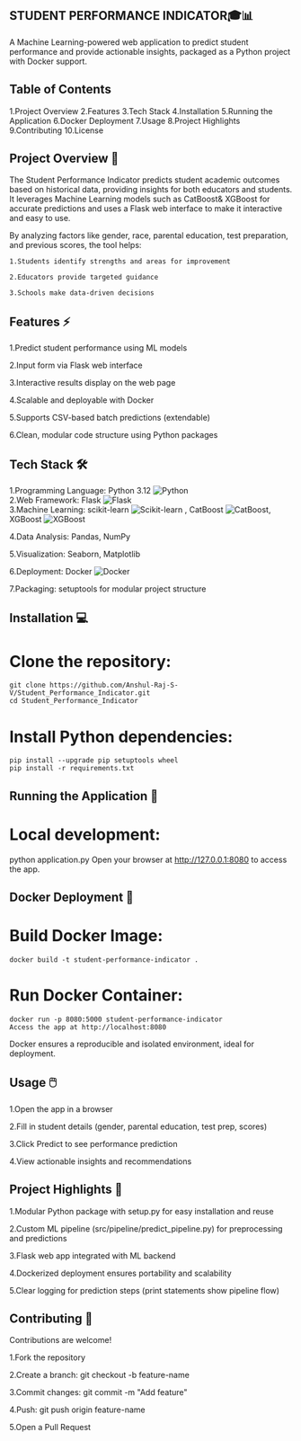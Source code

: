 ## STUDENT PERFORMANCE INDICATOR🎓📊

A Machine Learning-powered web application to predict student performance and provide actionable insights, packaged as a Python project with Docker support.

## Table of Contents

  1.Project Overview
  2.Features
  3.Tech Stack
  4.Installation
  5.Running the Application
  6.Docker Deployment
  7.Usage
  8.Project Highlights
  9.Contributing
  10.License

  
## Project Overview 📝

  The Student Performance Indicator predicts student academic outcomes based on historical data, providing insights for both educators and students. It leverages Machine Learning models such as CatBoost& XGBoost         for accurate predictions and uses a Flask web interface to make it interactive and easy to use.
  
  By analyzing factors like gender, race, parental education, test preparation, and previous scores, the tool helps:
  
    1.Students identify strengths and areas for improvement
    
    2.Educators provide targeted guidance
    
    3.Schools make data-driven decisions

    
## Features ⚡

  1.Predict student performance using ML models
  
  2.Input form via Flask web interface
  
  3.Interactive results display on the web page
  
  4.Scalable and deployable with Docker
  
  5.Supports CSV-based batch predictions (extendable)
  
  6.Clean, modular code structure using Python packages



## Tech Stack 🛠️

  1.Programming Language: Python 3.12  ![Python](https://img.shields.io/badge/Python-3670A0?style=for-the-badge&logo=python&logoColor=ffdd54)  
  2.Web Framework: Flask  ![Flask](https://img.shields.io/badge/Flask-000000?style=for-the-badge&logo=flask&logoColor=white)  
  3.Machine Learning: scikit-learn   ![Scikit-learn](https://img.shields.io/badge/scikit--learn-F7931E?style=for-the-badge&logo=scikit-learn&logoColor=white)  , CatBoost   ![CatBoost](https://img.shields.io/badge/CatBoost-1F8ACB?style=for-the-badge&logo=catboost&logoColor=white), XGBoost   ![XGBoost](https://img.shields.io/badge/XGBoost-FF9900?style=for-the-badge&logo=xgboost&logoColor=white)  
  
  4.Data Analysis: Pandas, NumPy
  
  5.Visualization: Seaborn, Matplotlib
  
  6.Deployment: Docker   ![Docker](https://img.shields.io/badge/Docker-2496ED?style=for-the-badge&logo=docker&logoColor=white)  
  
  7.Packaging: setuptools for modular project structure


## Installation 💻

# Clone the repository:
    git clone https://github.com/Anshul-Raj-S-V/Student_Performance_Indicator.git
    cd Student_Performance_Indicator
# Install Python dependencies:
    pip install --upgrade pip setuptools wheel
    pip install -r requirements.txt

## Running the Application 🚀

# Local development:
  python application.py
  Open your browser at http://127.0.0.1:8080 to access the app.

## Docker Deployment 🐳

# Build Docker Image:
    docker build -t student-performance-indicator .
# Run Docker Container:
    docker run -p 8080:5000 student-performance-indicator
    Access the app at http://localhost:8080
Docker ensures a reproducible and isolated environment, ideal for deployment.


## Usage 🖱️

  1.Open the app in a browser
  
  2.Fill in student details (gender, parental education, test prep, scores)
  
  3.Click Predict to see performance prediction
  
  4.View actionable insights and recommendations
  

## Project Highlights 🌟

  1.Modular Python package with setup.py for easy installation and reuse
  
  2.Custom ML pipeline (src/pipeline/predict_pipeline.py) for preprocessing and predictions
  
  3.Flask web app integrated with ML backend
  
  4.Dockerized deployment ensures portability and scalability
  
  5.Clear logging for prediction steps (print statements show pipeline flow)

## Contributing 🤝
Contributions are welcome!

  1.Fork the repository
  
  2.Create a branch: git checkout -b feature-name
  
  3.Commit changes: git commit -m "Add feature"
  
  4.Push: git push origin feature-name
  
  5.Open a Pull Request


